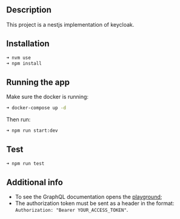 ## Description

This project is a nestjs implementation of keycloak.

## Installation

```bash
➜ nvm use
➜ npm install
```

## Running the app

Make sure the docker is running:

```bash
➜ docker-compose up -d
```

Then run:

```bash
➜ npm run start:dev
```

## Test

```bash
➜ npm run test
```

## Additional info

- To see the GraphQL documentation opens the [playground](http:localhost:3000/graphql);
- The authorization token must be sent as a header in the format: `Authorization: "Bearer YOUR_ACCESS_TOKEN"`.

